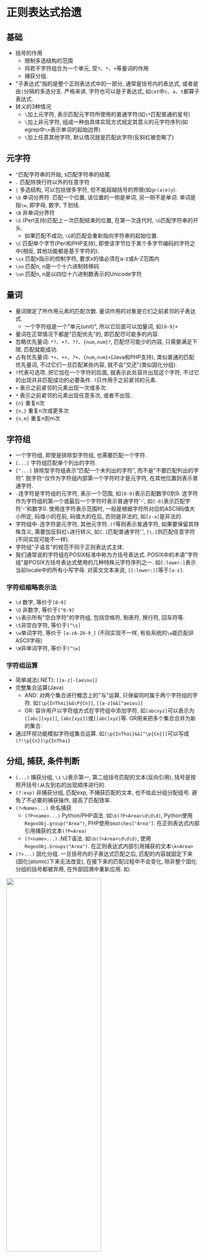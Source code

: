 # 正则表达式拾遗

## 基础

- 括号的作用
  - 限制多选结构的范围
  - 将若干字符组合为一个单元, 受`?`、`*`、`+`等量词的作用
  - 捕获分组.
- "子表达式"指的是整个正则表达式中的一部分, 通常是括号内的表达式, 或者是由`|`分隔的多选分支. 严格来讲, 字符也可以是子表达式, 如`cat`中`c`、`a`、`t`都算子表达式.
- 转义的3种情况
  - `\`加上元字符, 表示匹配元字符所使用的普通字符(如`\*`匹配普通的星号)
  - `\`加上非元字符, 组成一种由具体实现方式规定其意义的元字符序列(如egrep中`\<`表示单词的起始边界)
  - `\`加上任意其他字符, 默认情况就是匹配此字符(反斜杠被忽略了)

## 元字符

- `^`匹配字符串的开始, `$`匹配字符串的结尾.
- `.` 匹配除换行符以外的任意字符
- `|` 多选结构, 可以包括很多字符, 但不能超越括号的界限(如`gr(a|e)y`).
- `\b` 单词分界符. 匹配一个位置, 该位置的一侧是单词, 另一侧不是单词. 单词是指`\w`, 即字母, 数字, 下划线.
- `\B` 非单词分界符
- `\G` (Perl支持)匹配上一次匹配结束的位置, 在第一次迭代时, `\G`匹配字符串的开头.
  - 如果匹配不成功, `\G`的匹配会重新指向字符串的起始位置.
- `\C` 匹配单个字节(Perl和PHP支持), 即使该字节位于某个多字节编码的字符之中(相反, 其他功能都是基于字符的).
- `\cx` 匹配x指示的控制字符, 要求x的值必须在a-z或A-Z范围内
- `\xn` 匹配n, n是一个十六进制转移码
- `\un` 匹配n, n是以四位十六进制数表示的Unicode字符

## 量词

- 量词限定了所作用元素的匹配次数. 量词作用的对象是它们之前紧邻的子表达式.
  - 一个字符组是一个"单元(unit)", 所以它后面可以加量词, 如`[0-9]+`
- 量词在正常情况下都是"匹配优先"的, 即匹配尽可能多的内容.
- 忽略优先量词: `*?`、`+?`、`??`、`{num,num}?`, 匹配尽可能少的内容, 只需要满足下限, 匹配就能成功.
- 占有优先量词: `*+`、`++`、`?+`、`{num,num}+`(Java和PHP支持), 类似普通的匹配优先量词, 不过它们一旦匹配某些内容, 就不会"交还"(类似固化分组).
- `?`代表可选项. 把它加在一个字符的后面, 就表示此处容许出现这个字符, 不过它的出现并非匹配成功的必要条件. `?`只作用于之前紧邻的元素.
- `+` 表示之前紧邻的元素出现一次或多次.
- `*` 表示之前紧邻的元素出现任意多次, 或者不出现.
- `{n}` 重复n次
- `{n,}` 重复n次或更多次
- `{n,m}` 重复n到m次

## 字符组

- 一个字符组, 即使是排除型字符组, 也需要匹配一个字符.
- `[...]` 字符组匹配单个列出的字符.
- `[^...]` 排除型字符组表示”匹配一个未列出的字符”, 而不是”不要匹配列出的字符”. 脱字符`^`仅作为字符组内部第一个字符时才是元字符, 在其他位置则表示普通字符.
- `-`连字符是字符组的元字符, 表示一个范围, 如`[0-9]`表示匹配数字0到9. 连字符作为字符组的第一个或最后一个字符时表示普通字符'-', 如`[-0]`表示匹配字符'-'和数字0. 使用连字符表示范围时, 一般是根据字符所对应的ASCII码值大小所定, 码值小的在前, 码值大的在后, 否则是非法的, 如`[z-a]`是非法的.
- 字符组中`-`连字符是元字符, 其他元字符`.(?`等则表示普通字符, 如果要保留其特殊含义, 需要加反斜杠`\`进行转义, 如`[.]`匹配普通字符'.', `[\.]`则匹配任意字符(不同实现可能不一样).
- 字符组"子语言"的规范不同于正则表达式主体.
- 我们通常说的字符组在POSIX标准中称为方括号表达式. POSIX中的术语"字符组"是POSIX方括号表达式使用的几种特殊元字符序列之一. 如`[:lower:]`表示当前locale中的所有小写字母. 对英文文本来说, `[[:lower:]]`等于`[a-z]`.

### 字符组缩略表示法

- `\d` 数字, 等价于`[0-9]`
- `\D` 非数字, 等价于`[^0-9]`
- `\s`表示所有"空白字符"的字符组, 包括空格符, 制表符, 换行符, 回车符等.
- `\S`非空白字符, 等价于`[^\s]`
- `\w`单词字符, 等价于 `[a-zA-Z0-9_]` (不同实现不一样, 有些系统的`\w`能匹配非ASCII字母)
- `\W`非单词字符, 等价于`[^\w]`

### 字符组运算

- 简单减法(.NET): `[[a-z]-[aeiou]]`
- 完整集合运算(Java)
  - AND: 对两个集合进行概念上的"与"运算, 只保留同时属于两个字符组的字符. 如`[\p{InThai}&&\P{Cn}]`, `[[a-z]&&[^aeiou]]`
  - OR: 容许用户以字符组方式在字符组中添加字符, 如`[abcxyz]`可以表示为`[[abc][xyz]]`, `[abc[xyz]]`或`[[abc]xyz]`等. OR用来把多个集合合并为新的集合.
- 通过环视功能模拟字符组集合运算. 如`[\p{InThai}&&[^\p{Cn}]]`可以写成`(?!\p{Cn})\p{InThai}`

## 分组, 捕获, 条件判断

- `(...)` 捕获分组, `\1` `\2`表示第一, 第二组括号匹配的文本(反向引用), 括号是按照开括号`(`从左到右的出现顺序进行的.
- `(?:exp)` 非捕获分组, 匹配exp, 不捕获匹配的文本, 也不给此分组分配组号. 避免了不必要的捕获操作, 提高了匹配效率.
- `(?<Name>...)` 命名捕获
  - `(?P<name>...)` Python/PHP语法. 如`\b(?P<Area>\d\d\d)`, Python使用`RegexObj.group("Area")`, PHP使用`$matches["Area"]`. 在正则表达式内部引用捕获的文本`(?P=Area)`
  - `(?<name>...)` .NET语法. 如`\b(?<Area>\d\d\d)`, 使用`RegexObj.Groups("Area")`. 在正则表达式内部引用捕获的文本`\k<Area>`
- `(?>...)` 固化分组. 一旦括号内的子表达式匹配之后, 匹配的内容就固定下来(固化(atomic)下来无法改变), 在接下来的匹配过程中不会变化, 除非整个固化分组的括号都被弃用, 在外部回溯中重新应用. 如:

<img src="https://raw.githubusercontent.com/tzstone/MarkdownPhotos/master/%E5%9B%BA%E8%AF%9D%E5%88%86%E7%BB%84%E7%9A%84%E4%BE%8B%E5%AD%90.jpeg" width="70%" height="50%" align=center />

- `(?if then|else)` 条件判断. if部分是特殊的条件表达式, then和else部分是普通的子表达式. 如果if部分测试为真, 则尝试then的表达式, 否则尝试else部分(else部分也可以不出现, 此时可以省略'|').
  - `测试对捕获型括号的特殊引用`. 如果if部分是一个括号中的编号, 而对应编号的捕获型括号参与了匹配, 其值为"true". "参与匹配"不等于"实际匹配了文本". 例如:
    - 匹配可能包含在`<...>`中的单词: `(<)?\w+(?(1)>)`可以, `(<?)\w+(?(1)>)`则不行. 因为第二个例子中捕获型括号不是可选的(其中的`<`才是), 无论`<`是否匹配了文本, 第一组捕获型括号都"参与匹配", 所以`(?(1)...)`中if部分总是"true".
  - `用环视做测试`: `(?(?<=NUM:)\d+|\w+)`会在`NUM:`之后的位置尝试匹配`\d+`, 而在其他位置匹配`\w+`

## 匹配模式

- `/g` 全局匹配, 第一次匹配成功后继续搜索其他匹配项, 直至找到所有匹配.
- `/m` 增强的行锚点, `^`和`$`会从字符串模式切换到逻辑行模式.(即`^`,`$`分别匹配一行的开始和结束). 支持此模式的程序通常还提供了`\A`和`\Z`, 它们的作用与与普通的`^`和`$`一样, 只是在此模式下它们的意义不会发生变化. 有些实现方式中, `$`和`\Z`能够匹配字符串内部的换行符, 不过通常会提供`\z`, 唯一匹配整个字符串的结尾位置.
- `/i` 不区分大小写
- `/x` 宽松排列(Perl支持)
- `/s` 单行文本模式(perl支持), 点号不受限制, 可以匹配任何字符(包括换行符).
- `(?#...)`和`#...` 注释模式
- `\Q...\E` (Java, PHP, Perl支持)文字文本(literal text)模式, 消除其中除`\E`之外所有元字符的特殊含义, 其中的所有字符都会被当成普通文字文本来对待.

### 模式修饰符`(?modifier)`

- 许多流派容许在正则表达式中设定匹配模式. 如`(?i)`会启用不区分大小写的匹配, 而`(?-i)`会停用此功能. 例如, `<B>(?i)very(?-i)</B>`会对中间的`very`进行不区分大小写的匹配. 常见的模式修饰符字母:
  - `i` 不区分大小写的匹配模式
  - `x` 宽松排列和注释模式
  - `s` 点号通配模式
  - `m` 增强的行锚点模式

- 模式作用范围`(?modifier:...)`, 如`(?i:...)`表示模式修饰符的作用范围只有在括号内有效.

## 环视(lookaround)

- 环视结构不匹配任何字符, 只匹配文本中的特定位置. 环视不会消耗字符.
- 环视不会匹配字符, 但环视中的分组仍然会被捕获. 如`(?=(\d{3})+(?!\d))`中会捕获`(\d{3})`
- 顺序环视顺序(从左至右)查看文本, 尝试匹配子表达式, 如果能够匹配, 就返回匹配成功信息.
  - `(?=exp)` 肯定型顺序环视, 表示如果当前位置右边的字符能匹配`exp`则匹配成功
  - `(?!exp)` 否定型顺序环视, `exp`不能匹配右侧文本
- 逆序环视逆序(从右向左)查看文本, 尝试匹配子表达式, 如果能够匹配, 就返回匹配成功信息.
  - `(?<=exp)` 肯定型逆序环视, 表示如果当前位置左边的字符能匹配`exp`则匹配成功
  - `(?<!exp)` 否定型逆序环视, `exp`不能匹配左侧文本

## 组合字符

- 一个字符在Unicode中可能由两个代码点构成. 如`à`在Unicode中由U+0061(`a`)和钝重音U+0300(`̀`, 组合字符)构成. Unicode提供了许多组合字符, 用来修饰(结合)一个基本字符.
- 许多程序把"字符"和"代码点"视为等价, 也就是说, 点号可以匹配单个的代码点, 无论是基本字符还是组合字符. 所以`à`能够由`^..$`匹配, 而不是`^.$`
- 如果有两个代码点的字符, 后面跟有一个量词, 量词作用的其实是第二个代码点.
- Perl和PHP支持使用`\X`缩略表示`\P{M}\p{M}*`, 它可以视为点号的扩展. 它匹配一个基本字符, 之后可能有任意数目的组合字符. `\P{M}`匹配不是组合字符的代码点, `\p{M}*`匹配零个或多个组合字符的代码点.
  - `\X`始终能匹配换行符和其他Unicode行终结符
  - `\X`不能匹配以组合字符开头的字符

## Unicode属性, 字母表, 区块

- Unicode是一套字符映射规则, 它还定义了每个字符的性质(qualities).

<img src="https://raw.githubusercontent.com/tzstone/MarkdownPhotos/master/%E5%9F%BA%E6%9C%AC%E7%9A%84Unicode%E5%B1%9E%E6%80%A7%E5%88%86%E7%B1%BB.jpeg" width="70%" height="50%" align=center />


- 字母表(Scripts) 有的系统能够按照字母表(书写系统 writing system)的名字以`\p{...}`来匹配. 例如, 用`\p{Hebrew}`匹配希伯来文独有的字符
  - 字母表不会包含特定的书写系统中的所有字符, 而只包含独属于(或者计划独属于)此书写系统中的字符. 常见的字符, 例如空格和标点不属于任何字母表, 而是属于通用的IsCommon伪字母表, 用`\p{IsCommon}`匹配.
- 区块(Block), 表示Unicode字符映射表中一定范围内的代码点. 例如, Tibetan区块表是从`U+0F00`到`U+0FFF`的256个代码点. 其中的字符在perl中可以用`\p{InTibetan}`来匹配.

## 正则引擎

### 匹配的规则(适用所有引擎)

- 优先选择最左端(最靠开头)的匹配结果
  - 由来: 匹配先从需要查找的字符串的起始位置尝试匹配. 尝试匹配的意思是, 在当前位置测试整个正则表达式能匹配的每样文本. 如果在当前位置测试了所有的可能之后不能找到匹配结果, 就需要从字符串的第二个字符之前的位置开始重新尝试. 在找到匹配结果以前必须在所有的位置重复此过程. 只有在尝试过所有的起始位置(直到字符串的最后一个字符)都不能找到匹配结果的情况下, 才会报告"匹配失败".
  - 该规则没有规定优先的匹配结果的长度
- 标准的匹配量词(`*`、`+`、`?`和`{n,m}`)是匹配优先的.
  - 总是尝试匹配尽可能多的字符, 直到匹配上限为止, 但为了整个表达式的匹配, 它们通常也需要"释放"(即"交还")一些字符.
    - `先来先服务`原则: 匹配优先的结构只会在被迫的情况下交还字符. 如用`^.*([0-9]+)`匹配"copyright 2003.", `$1`会捕获到`3`, 而不是`2003`, 因为`.*`优先匹配了所有字符, 在被迫交还了`3`后,`[0-9]+`已经能够匹配, 此时没有"必须"匹配的元素, 所以`.*`不会被迫交还`0`

### NFA引擎(非确定型有穷自动机): 表达式主导(regex-directed)

- 在子表达式与正则表达式的控制结构(多选分支, 括号以及匹配量词)的层级关系(layout)控制了整个匹配过程
- 例如, 用`to(nite|knight|night)`匹配文本"...tonight..."

 <img src="https://raw.githubusercontent.com/tzstone/MarkdownPhotos/master/%E8%A1%A8%E8%BE%BE%E5%BC%8F%E4%B8%BB%E5%AF%BC.jpeg" width="70%" height="50%" align=center />

### DFA引擎(确定型有穷自动机): 文本主导(text-directed)

- 扫描的字符串中的每个字符都对引擎进行了控制
- 如果引擎发现, 文本中出现的某个字符会令所有处理中的匹配可能失效, 就会返回某个之前保留的完整匹配. 如果不存在这样的完整匹配, 则要报告在当前位置无法匹配.
  - 如正则表达式`to(...)?`, 括号内的部分不是必须出现的, 但由于匹配优先的性质, 引擎会尝试匹配括号内的部分. 匹配过程中, 在尝试括号内的部分时, 完整匹配`('to')`已经保留下来, 以应付括号中的内容无法匹配的情况.
- 例如, 用`to(nite|knight|night)`匹配文本"...tonight..."

<img src="https://raw.githubusercontent.com/tzstone/MarkdownPhotos/master/%E6%96%87%E6%9C%AC%E4%B8%BB%E5%AF%BC.jpeg" width="70%" height="50%" align=center />

### NFA与DFA的比较

- 一般情况下, DFA引擎会更快.
  - 在NFA的匹配过程中, 目标文本中的某个字符可能会被正则表达式的不同部分重复检测(甚至有可能被同一部分反复检测). (NFA对于一个字符的输入可能存在多个以上的状态转移)
  - DFA引擎是确定型的, 目标文本中的每个字符只会检查(最多)一遍. 对于一个已经匹配的字符, 你无法知道它是否属于最终匹配(它可能属于最终会失败的匹配), 但因为引擎同时记录了所有可能的匹配, 这个字符只需要检测一次. (DFA对于每一个输入只存在一个选择)
- NFA支持忽略优先量词, 支持捕获型括号和回溯, 但DFA都不支持
  - `回溯`: NFA会依次处理各个子表达式或组成元素, 遇到需要在多个可能成功的选项中进行选择的时候(如量词和多选结构), 它会选择其一, 同时记住其他选择, 以备返回时使用. 如果当前选项匹配成功, 且正则表达式余下部分也匹配成功, 则匹配结束. 如果当前选项匹配失败, 或者正则表达式后面的部分匹配失败, 那么引擎需要回溯到最后一个作出选择的地方, 选择其他备用选项继续尝试(`即把"当前状态"切换为最近保存的"备用状态"`). 这样, 引擎最终会尝试表达式的所有可能途径.
    - 如果需要在"进行尝试"和"跳过尝试"之间选择, 对于匹配优先量词, 引擎会优先选择"进行尝试", 而对于忽略优先量词, 会选择"跳过尝试".
    - 距离当前最近储存的选项就是当本地失败强制回溯时返回的. 使用的原则是LIFO(last in first out, 后进先出)
    - 回溯机制不但需要重新计算正则表达式和文本的对应位置, 也需要维护括号内的子表达式所匹配文本的状态(反向引用).
    - "备用状态"用来标记: 在需要的时候, 匹配可以从这里重新开始尝试. 它们保存了两个位置: 正则表达式中的位置, 和未尝试的分支在字符串中的位置.
      - 未进行回溯的匹配
      <img src="https://raw.githubusercontent.com/tzstone/MarkdownPhotos/master/%E6%9C%AA%E8%BF%9B%E8%A1%8C%E5%9B%9E%E6%BA%AF%E7%9A%84%E5%8C%B9%E9%85%8D.jpeg" width="70%" height="50%" align=center />

      - 忽略优先的匹配
      <img src="https://raw.githubusercontent.com/tzstone/MarkdownPhotos/master/%E5%BF%BD%E7%95%A5%E4%BC%98%E5%85%88%E7%9A%84%E5%8C%B9%E9%85%8D.jpeg" width="70%" height="50%" align=center />

      - 星号, 加号及回溯
        - 每次测试星号作用的元素之前, 引擎都会保存一个状态, 如果测试失败(或者测试进行下去遭遇失败), 还能够从保存的状态开始匹配.
      <img src="https://raw.githubusercontent.com/tzstone/MarkdownPhotos/master/%E6%98%9F%E5%8F%B7%2C%20%E5%8A%A0%E5%8F%B7%E5%8F%8A%E5%9B%9E%E6%BA%AF.jpeg" width="70%" height="50%" align=center />
